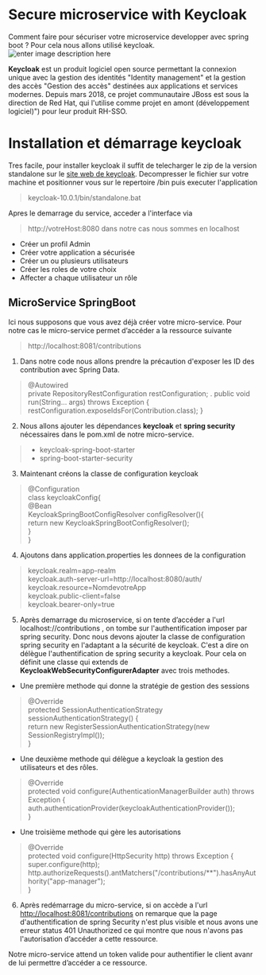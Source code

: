 ﻿# Secure microservice with Keycloak

Comment faire pour sécuriser votre microservice developper avec spring boot ? Pour cela nous allons utilisé keycloak. 
![enter image description here](https://lh3.googleusercontent.com/Qyy_ZtVR9_maK04ld8FYJ1-IxlFx143wViAkrmMFxMzraxNXCShuvYM0wMZO8Tbhg36EZVtAOyZjfnT4rRdw5OQTKE0V_-Cio3YFitrNkT6rFSgTCjortkbEwWlwDlcYqKgPeywiELyUwRgTeJ6TDeSLkh34hCunGhdt8JuDK21C4cBSvuEGRvJzEgfVscQjv3HD1PvmWn8ill7pPosp9a4Ajqkw6O4HhvEcpQjZ_k9ueS8hSvERhOVRhBocsfL4gG01owcHWZzBOlRcLVwpWcMizTK1ZfcMprJpqOctiXOxsUf9KKiyCyvmM9EiugSX78lDIE6k6bDoMwMz55dQHZBzrRfelxNqCB4HAJO3qGCssEdR2tuuW-R8G-S-1AWs4plUkClNvBsDZDXh9Z55TeZlaN-AZPX2s1_tIL6iylXLFnH5pxKuTy68UvqvXYjre-Nv1UnHeChIYA2i749AP2TI1SFB1eKwqAAGLKNQdrVqB_n6Wp0H9GAJ-EKIiYROyuZpsLyym1i-kF2VEshBcsaWhs3PxkFIW31V71pkEwoGK2V-jGks55UyFe4Juphfh18siB9G6foiVgyEpl8IlYy2Tzl7Bassb74YrQK3GZud6F0R3Fl8vm8UggfPB4vpVRYyF2XuvS2nIQKgELk6UShjdXG0RbU53Jz6h-UFBGoD3Oe-LnAaBXMhvZkQ4-k=w1259-h708-no?authuser=0)

**Keycloak** est un produit logiciel open source permettant la connexion unique avec la gestion des identités "Identity management"  et la gestion des accès "Gestion des accès" destinées aux applications et services modernes. Depuis mars 2018, ce projet communautaire JBoss est sous la direction de Red Hat, qui l'utilise comme projet en amont (développement logiciel)") pour leur produit RH-SSO.


# Installation et démarrage keycloak

Tres facile, pour installer keycloak il suffit de telecharger le zip de la version standalone sur le [site web de keycloak]("[https://www.keycloak.org/downloads](https://www.keycloak.org/downloads)"). Decompresser le fichier sur votre machine et positionner vous sur le repertoire /bin puis executer l'application 
> keycloak-10.0.1/bin/standalone.bat
> 
Apres le demarrage du service, acceder a l'interface via 

> http://votreHost:8080 dans notre cas nous sommes en localhost

- Créer un profil Admin
- Créer votre application a sécurisée
- Créer un ou plusieurs utilisateurs 
- Créer les roles de votre choix
- Affecter a chaque utilisateur un rôle

## MicroService SpringBoot

Ici nous supposons que vous avez déjà créer votre micro-service. Pour notre cas le micro-service permet d’accéder a la ressource suivante 
> http://localhost:8081/contributions

1. Dans notre code nous allons prendre la précaution d'exposer les ID des contribution avec Spring Data.
> @Autowired  
private RepositoryRestConfiguration restConfiguration;
.
public void run(String... args) throws Exception {
	restConfiguration.exposeIdsFor(Contribution.class);
}

2. Nous allons ajouter les dépendances **keycloak** et **spring security** nécessaires dans le pom.xml de notre micro-service.
> * keycloak-spring-boot-starter
> * spring-boot-starter-security

3. Maintenant créons la classe de configuration keycloak
> @Configuration  
class keycloakConfig{  
   @Bean  
  KeycloakSpringBootConfigResolver configResolver(){  
      return new KeycloakSpringBootConfigResolver();  
  }  
}

4. Ajoutons dans application.properties les donnees de la configuration
>keycloak.realm=app-realm  
keycloak.auth-server-url=http://localhost:8080/auth/  
keycloak.resource=NomdevotreApp  
keycloak.public-client=false   
keycloak.bearer-only=true

5. Après demarrage du microservice, si on tente d’accéder a l'url localhost://contributions ,  on tombe  sur l'authentification imposer par spring security. Donc nous devons ajouter la classe de configuration spring security en l'adaptant a la sécurité de keycloak. C'est a dire on délègue l'authentification de spring security a keycloak. 
Pour cela on définit une classe qui extends de **KeycloakWebSecurityConfigurerAdapter** avec trois methodes.
- Une première methode qui donne la stratégie de gestion des sessions 
> @Override  
protected SessionAuthenticationStrategy sessionAuthenticationStrategy() {  
   return new RegisterSessionAuthenticationStrategy(new SessionRegistryImpl());  
}
- Une deuxième methode qui délègue a keycloak la gestion des utilisateurs et des rôles. 
> @Override  
protected void configure(AuthenticationManagerBuilder auth) throws Exception {  
   auth.authenticationProvider(keycloakAuthenticationProvider());  
}
- Une troisième methode qui gère les autorisations   
> @Override  
protected void configure(HttpSecurity http) throws Exception {  
   super.configure(http);  
  http.authorizeRequests().antMatchers("/contributions/**").hasAnyAuthority("app-manager");  
}

6. Après redémarrage du micro-service, si on accède a l'url [http://localhost:8081/contributions]("") on remarque que la page d'authentification de spring Security n'est plus visible et nous avons une erreur status 401 Unauthorized ce qui montre que nous n'avons pas l'autorisation d’accéder a cette ressource. 

Notre micro-service attend un token valide pour authentifier le client avanr de lui permettre d’accéder a ce ressource.    



